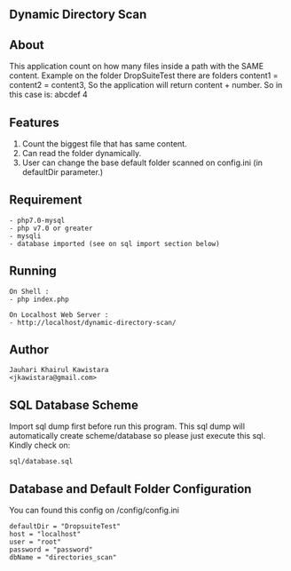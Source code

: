 Dynamic Directory Scan
------------------------------------------

About
------
This application count on how many files inside a path with the SAME content. 
Example on the folder DropSuiteTest there are folders content1 = content2 = content3, So the application will return content + number. So in this case is: abcdef 4


Features
------
1. Count the biggest file that has same content.
2. Can read the folder dynamically.
3. User can change the base default folder scanned on config.ini (in defaultDir parameter.)


Requirement
-----------
```
- php7.0-mysql
- php v7.0 or greater
- mysqli
- database imported (see on sql import section below)
```

Running
-------
```
On Shell :
- php index.php
```

```
On Localhost Web Server :
- http://localhost/dynamic-directory-scan/
```


Author
-------
```
Jauhari Khairul Kawistara
<jkawistara@gmail.com>
```

SQL Database Scheme
---------------
Import sql dump first before run this program. 
This sql dump will automatically create scheme/database so please just execute this sql.
Kindly check on:
```
sql/database.sql
```

Database and Default Folder Configuration
---------------
You can found this config on /config/config.ini
```
defaultDir = "DropsuiteTest"
host = "localhost"
user = "root"
password = "password"
dbName = "directories_scan"
```
